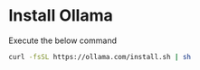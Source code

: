 # Install Ollama

Execute the below command

```bash
curl -fsSL https://ollama.com/install.sh | sh
```
